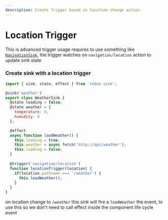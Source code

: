 ```yaml
---
description: Create Trigger based on location change action
---
```


# Location Trigger

This is advanced trigger usage requires to use something like [`NavigationSink`](navigation-sink.md), the trigger watches on `navigation/location` action to update sink state

### Create sink with a location trigger

```javascript
import { sink, state, effect } from 'redux-sink';

@sink('weather')
export class WeatherSink {
  @state loading = false;
  @state weather = { 
    temperature: 0,
    humidity: 0
  };

  @effect
  async function loadWeather() {
    this.loading = true;
    this.weather = async fetch('http://api/weather');
    this.loading = false;
  }
  
  @trigger('navigation/location')
  function locationTrigger(location) {
    if(location.pathname === '/weather') {
      this.loadWeather();
    }
  }
}
```

on location change to `/weather` this sink will fire a `loadWeather` the event, to use this so we don't need to call effect inside the component life cycle event

